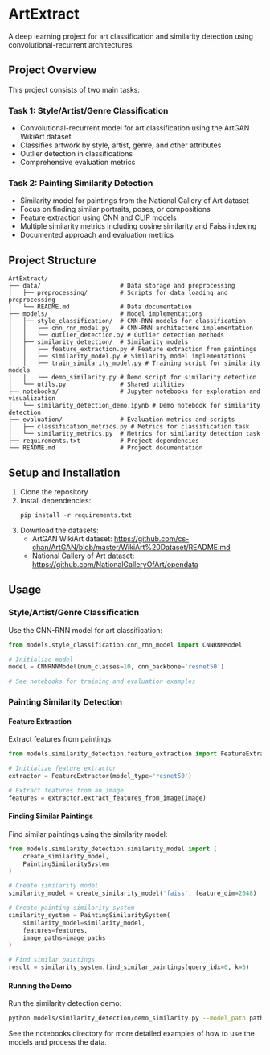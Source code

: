 # ArtExtract

A deep learning project for art classification and similarity detection using convolutional-recurrent architectures.

## Project Overview

This project consists of two main tasks:

### Task 1: Style/Artist/Genre Classification
- Convolutional-recurrent model for art classification using the ArtGAN WikiArt dataset
- Classifies artwork by style, artist, genre, and other attributes
- Outlier detection in classifications
- Comprehensive evaluation metrics

### Task 2: Painting Similarity Detection
- Similarity model for paintings from the National Gallery of Art dataset
- Focus on finding similar portraits, poses, or compositions
- Feature extraction using CNN and CLIP models
- Multiple similarity metrics including cosine similarity and Faiss indexing
- Documented approach and evaluation metrics

## Project Structure

```
ArtExtract/
├── data/                      # Data storage and preprocessing
│   ├── preprocessing/         # Scripts for data loading and preprocessing
│   └── README.md              # Data documentation
├── models/                    # Model implementations
│   ├── style_classification/  # CNN-RNN models for classification
│   │   ├── cnn_rnn_model.py   # CNN-RNN architecture implementation
│   │   └── outlier_detection.py # Outlier detection methods
│   ├── similarity_detection/  # Similarity models
│   │   ├── feature_extraction.py # Feature extraction from paintings
│   │   ├── similarity_model.py # Similarity model implementations
│   │   ├── train_similarity_model.py # Training script for similarity models
│   │   └── demo_similarity.py # Demo script for similarity detection
│   └── utils.py               # Shared utilities
├── notebooks/                 # Jupyter notebooks for exploration and visualization
│   └── similarity_detection_demo.ipynb # Demo notebook for similarity detection
├── evaluation/                # Evaluation metrics and scripts
│   ├── classification_metrics.py # Metrics for classification task
│   └── similarity_metrics.py  # Metrics for similarity detection task
├── requirements.txt           # Project dependencies
└── README.md                  # Project documentation
```

## Setup and Installation

1. Clone the repository
2. Install dependencies:
   ```
   pip install -r requirements.txt
   ```
3. Download the datasets:
   - ArtGAN WikiArt dataset: https://github.com/cs-chan/ArtGAN/blob/master/WikiArt%20Dataset/README.md
   - National Gallery of Art dataset: https://github.com/NationalGalleryOfArt/opendata

## Usage

### Style/Artist/Genre Classification

Use the CNN-RNN model for art classification:

```python
from models.style_classification.cnn_rnn_model import CNNRNNModel

# Initialize model
model = CNNRNNModel(num_classes=10, cnn_backbone='resnet50')

# See notebooks for training and evaluation examples
```

### Painting Similarity Detection

#### Feature Extraction

Extract features from paintings:

```python
from models.similarity_detection.feature_extraction import FeatureExtractor

# Initialize feature extractor
extractor = FeatureExtractor(model_type='resnet50')

# Extract features from an image
features = extractor.extract_features_from_image(image)
```

#### Finding Similar Paintings

Find similar paintings using the similarity model:

```python
from models.similarity_detection.similarity_model import (
    create_similarity_model,
    PaintingSimilaritySystem
)

# Create similarity model
similarity_model = create_similarity_model('faiss', feature_dim=2048)

# Create painting similarity system
similarity_system = PaintingSimilaritySystem(
    similarity_model=similarity_model,
    features=features,
    image_paths=image_paths
)

# Find similar paintings
result = similarity_system.find_similar_paintings(query_idx=0, k=5)
```

#### Running the Demo

Run the similarity detection demo:

```bash
python models/similarity_detection/demo_similarity.py --model_path path/to/model --interactive
```

See the notebooks directory for more detailed examples of how to use the models and process the data.
